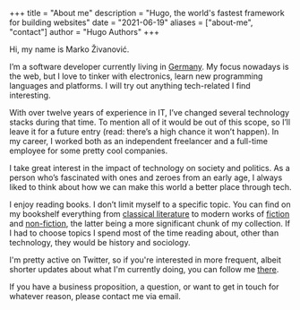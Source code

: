 +++
title = "About me"
description = "Hugo, the world's fastest framework for building websites"
date = "2021-06-19"
aliases = ["about-me", "contact"]
author = "Hugo Authors"
+++

Hi, my name is Marko Živanović.

I’m a software developer currently living in [Germany](https://en.wikipedia.org/wiki/Stuttgart "Germany"). My focus nowadays is the web, but I love to tinker with electronics, learn new programming languages and platforms. I will try out anything tech-related I find interesting. 

With over twelve years of experience in IT, I’ve changed several technology stacks during that time. To mention all of it would be out of this scope, so I’ll leave it for a future entry (read: there’s a high chance it won’t happen). In my career, I worked both as an independent freelancer and a full-time employee for some pretty cool companies.

I take great interest in the impact of technology on society and politics. As a person who’s fascinated with ones and zeroes from an early age, I always liked to think about how we can make this world a better place through tech.

I enjoy reading books. I don’t limit myself to a specific topic. You can find on my bookshelf everything from <a href="https://en.wikipedia.org/wiki/The_Brothers_Karamazov" target="_blank">classical literature</a> to modern works of <a href="https://en.wikipedia.org/wiki/Neuromancer" target="_blank">fiction</a> and <a href="https://en.wikipedia.org/wiki/Sapiens:_A_Brief_History_of_Humankind" target="_blank">non-fiction</a>, the latter being a more significant chunk of my collection. If I had to choose topics I spend most of the time reading about, other than technology, they would be history and sociology.

I'm pretty active on Twitter, so if you're interested in more frequent, albeit shorter updates about what I'm currently doing, you can follow me <a href="https://twitter.com/markozivan0vic" target="_blank">there</a>.

If you have a business proposition, a question, or want to get in touch for whatever reason, please contact me via email.